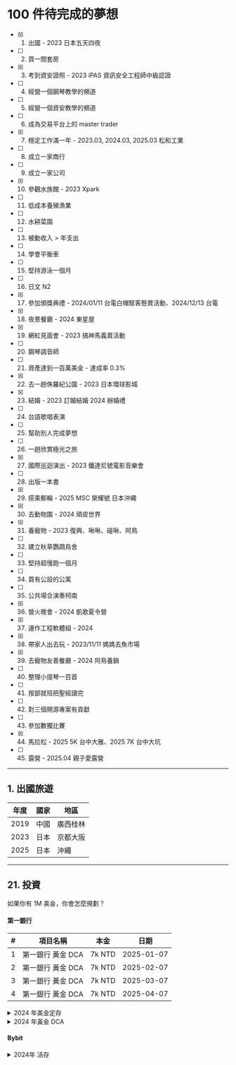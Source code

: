 # 100 件待完成的夢想

- [x] 1. 出國 - 2023 日本五天四夜
- [ ] 2. 買一間套房
- [x] 3. 考到資安證照 - 2023 iPAS 資訊安全工程師中級認證
- [ ] 4. 經營一個鋼琴教學的頻道
- [ ] 5. 經營一個資安教學的頻道
- [ ] 6. 成為交易平台上的 master trader
- [x] 7. 穩定工作滿一年 - 2023.03, 2024.03, 2025.03 松和工業
- [ ] 8. 成立一家商行
- [ ] 9. 成立一家公司
- [x] 10. 參觀水族館 - 2023 Xpark
- [ ] 11. 低成本養殖漁業
- [ ] 12. 水耕菜園
- [ ] 13. 被動收入 > 年支出
- [ ] 14. 學會平衡車
- [ ] 15. 堅持游泳一個月
- [ ] 16. 日文 N2
- [x] 17. 參加頒獎典禮 - 2024/01/11 台電白帽駭客懸賞活動、2024/12/13 台電
- [x] 18. 夜景餐廳 - 2024 東星屋
- [x] 19. 網紅見面會 - 2023 搞神馬義賣活動
- [ ] 20. 鋼琴調音師
- [ ] 21. 資產達到一百萬美金 - 達成率 0.3%
- [x] 22. 去一趟侏羅紀公園 - 2023 日本環球影城
- [x] 23. 結婚 - 2023 訂婚結婚 2024 辦婚禮
- [ ] 24. 台語歌唱表演
- [ ] 25. 幫助別人完成夢想
- [ ] 26. 一趟欣賞極光之旅
- [x] 27. 國際巡迴演出 - 2023 鐵達尼號電影音樂會
- [ ] 28. 出版一本書
- [x] 29. 搭乘郵輪 - 2025 MSC 榮耀號 日本沖繩
- [x] 30. 去動物園 - 2024 頑皮世界
- [x] 31. 養寵物 - 2023 復興、啾啾、碰啾、阿鳥
- [ ] 32. 建立秋草鸚鵡鳥舍
- [ ] 33. 堅持超慢跑一個月
- [ ] 34. 買有公設的公寓
- [ ] 35. 公共場合演奏柯南
- [x] 36. 營火晚會 - 2024 凱歌夏令營
- [x] 37. 運作工程軟體組 - 2024
- [x] 38. 帶家人出去玩 - 2023/11/11 媽媽去魚市場
- [x] 39. 去寵物友善餐廳 - 2024 阿鳥養鍋
- [ ] 40. 整理小提琴一百首
- [ ] 41. 按部就班把聖經讀完
- [ ] 42. 對三個開源專案有貢獻
- [ ] 43. 參加數獨比賽
- [x] 44. 馬拉松 - 2025 5K 台中大雅、2025 7K 台中大坑
- [ ] 45. 露營 - 2025.04 親子愛露營

---

## 1. 出國旅遊
|年度|國家|地區|
|----|----|----|
|2019|中國|廣西桂林|
|2023|日本|京都大阪|
|2025|日本|沖繩|

---

## 21. 投資
如果你有 1M 美金，你會怎麼規劃？

#### 第一銀行

|#|項目名稱|本金|日期|
|----|----|----|----|
|1|第一銀行 黃金 DCA|7k NTD|2025-01-07|
|2|第一銀行 黃金 DCA|7k NTD|2025-02-07|
|3|第一銀行 黃金 DCA|7k NTD|2025-03-07|
|4|第一銀行 黃金 DCA|7k NTD|2025-04-07|

<details>
  <summary>2024 年美金定存</summary>

|項目名稱|本金|日期|年化|
|----|----|----|----|
|第一銀行 美金定存|1000 USD|2024-03-13|3.85%|
|第一銀行 美金定存|1000 USD|2024-05-02|3.85%|
|第一銀行 美金定存|1000 USD|2024-05-13|3.85%|
</details>

<details>
  <summary>2024 年黃金 DCA</summary>

|#|項目名稱|本金|日期|
|----|----|----|----|
|1|第一銀行 黃金 DCA|5k NTD|2024-04-08|
|2|第一銀行 黃金 DCA|5k NTD|2024-05-07|
|3|第一銀行 黃金 DCA|5k NTD|2024-06-07|
|4|第一銀行 黃金 DCA|5k NTD|2024-07-08|
|5|第一銀行 黃金 DCA|5k NTD|2024-08-07|
|6|第一銀行 黃金 DCA|5k NTD|2024-09-09|
|7|第一銀行 黃金 DCA|5k NTD|2024-10-07|
|8|第一銀行 黃金 DCA|5k NTD|2024-11-07|
|9|第一銀行 黃金 DCA|5k NTD|2024-12-09|
</details>



#### Bybit
<details>
  <summary>2024年 活存</summary>

|項目名稱|本金|日期|
|----|----|----|
|Flexible Savings|500 USDT|2024-09-04|
</details>



